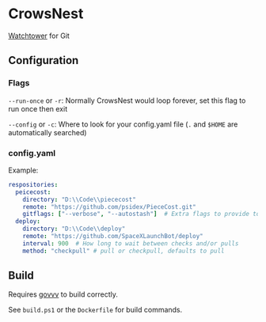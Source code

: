 # CrowsNest

[Watchtower](https://github.com/containrrr/watchtower) for Git

## Configuration

### Flags

`--run-once` or `-r`: Normally CrowsNest would loop forever, set this flag to run once then exit

`--config` or `-c`: Where to look for your config.yaml file (`.` and `$HOME` are automatically searched)

### config.yaml

Example:

```yaml
respositories:
  peicecost:
    directory: "D:\\Code\\piececost"
    remote: "https://github.com/psidex/PieceCost.git"
    gitflags: ["--verbose", "--autostash"]  # Extra flags to provide to git when runnning git pull
  deploy:
    directory: "D:\\Code\\deploy"
    remote: "https://github.com/SpaceXLaunchBot/deploy"
    interval: 900  # How long to wait between checks and/or pulls
    method: "checkpull" # pull or checkpull, defaults to pull

```

## Build

Requires [govvv](https://github.com/ahmetb/govvv) to build correctly.

See `build.ps1` or the `Dockerfile` for build commands.
